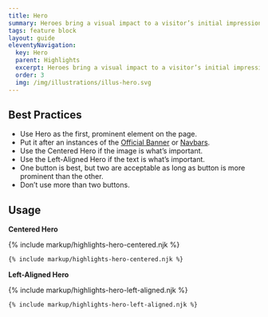 ```yaml
---
title: Hero
summary: Heroes bring a visual impact to a visitor’s initial impression of a site.
tags: feature block
layout: guide
eleventyNavigation:
  key: Hero
  parent: Highlights
  excerpt: Heroes bring a visual impact to a visitor’s initial impression of a site.
  order: 3
  img: /img/illustrations/illus-hero.svg
---
```


## Best Practices

- Use Hero as the first, prominent element on the page.
- Put it after an instances of the [Official Banner](/components/official-banner/) or [Navbars](/components/navbar/).
- Use the Centered Hero if the image is what’s important.
- Use the Left-Aligned Hero if the text is what’s important.
- One button is best, but two are acceptable as long as button is more prominent than the other.
- Don’t use more than two buttons.

## Usage

**Centered Hero**

{% include markup/highlights-hero-centered.njk %}

```html
{% include markup/highlights-hero-centered.njk %}
```

**Left-Aligned Hero**

{% include markup/highlights-hero-left-aligned.njk %}

```html
{% include markup/highlights-hero-left-aligned.njk %}
```

